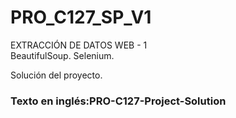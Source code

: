# PRO_C127_SP_V1
EXTRACCIÓN DE DATOS WEB - 1  
BeautifulSoup. Selenium.  
  
Solución del proyecto.  
  
### Texto en inglés:PRO-C127-Project-Solution
